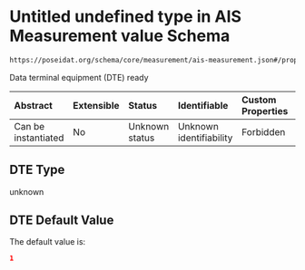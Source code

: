 # Untitled undefined type in AIS Measurement value Schema

```txt
https://poseidat.org/schema/core/measurement/ais-measurement.json#/properties/DTE
```

Data terminal equipment (DTE) ready

| Abstract            | Extensible | Status         | Identifiable            | Custom Properties | Additional Properties | Access Restrictions | Defined In                                                                                    |
| :------------------ | :--------- | :------------- | :---------------------- | :---------------- | :-------------------- | :------------------ | :-------------------------------------------------------------------------------------------- |
| Can be instantiated | No         | Unknown status | Unknown identifiability | Forbidden         | Allowed               | none                | [ais-measurement.json*](schemas/core/measurement/ais-measurement.json "open original schema") |

## DTE Type

unknown

## DTE Default Value

The default value is:

```json
1
```
